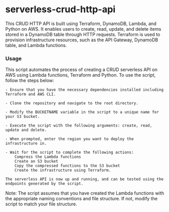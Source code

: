 # serverless-crud-http-api
This CRUD HTTP API is built using Terraform, DynamoDB, Lambda, and Python on AWS. It enables users to create, read, update, and delete items stored in a DynamoDB table through HTTP requests. Terraform is used to provision infrastructure resources, such as the API Gateway, DynamoDB table, and Lambda functions.

### Usage

This script automates the process of creating a CRUD serverless API on AWS using Lambda functions, Terraform and Python. To use the script, follow the steps below:

    - Ensure that you have the necessary dependencies installed including Terraform and AWS CLI.

    - Clone the repository and navigate to the root directory.

    - Modify the BUCKETNAME variable in the script to a unique name for your S3 bucket.

    - Execute the script with the following arguments: create, read, update and delete.

    - When prompted, enter the region you want to deploy the infrastructure in.

    - Wait for the script to complete the following actions:
        Compress the Lambda functions
        Create an S3 bucket
        Copy the compressed functions to the S3 bucket
        Create the infrastructure using Terraform.

    The serverless API is now up and running, and can be tested using the endpoints generated by the script.

Note: The script assumes that you have created the Lambda functions with the appropriate naming conventions and file structure. If not, modify the script to match your file structure.
